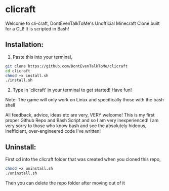 # clicraft
Welcome to cli-craft, DontEvenTalkToMe's Unofficial Minecraft Clone built for a CLI! It is scripted in Bash!

## Installation:

1. Paste this into your terminal,
```sh
git clone https://github.com/DontEvenTalkToMe/clicraft
cd clicraft
chmod +x install.sh
./install.sh
```
2. Type in 'clicraft' in your terminal to get started! Have fun!

Note: The game will only work on Linux and specifically those with the bash shell

All feedback, advice, ideas etc are very, VERY welcome! This is my first proper Github Repo and Bash Script and so I am very inexperienced! I am very sorry to those who know bash and see the absolutely hideous, inefficient, over-engineered code I've written!

## Uninstall:
First cd into the clicraft folder that was created when you cloned this repo,

```sh
chmod +x uninstall.sh
./uninstall.sh
```
Then you can delete the repo folder after moving out of it

